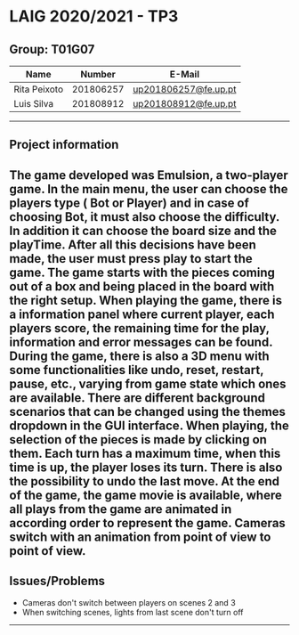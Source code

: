 # LAIG 2020/2021 - TP3

## Group: T01G07

| Name             | Number    | E-Mail              |
| ---------------- | --------- | --------------------|
| Rita Peixoto     | 201806257 | up201806257@fe.up.pt|
| Luis Silva       | 201808912 | up201808912@fe.up.pt|


----
## Project information
The game  developed was Emulsion, a two-player game. 
In the main menu, the user can choose the players type ( Bot or Player) and in case of choosing Bot, it must also choose the difficulty. In addition it can choose the board size and the playTime. After all this decisions have been made, the user must press play to start the game.
The game starts with the pieces coming out of a box and being placed in the board with the right setup.
When playing the game, there is a information panel where current player, each players score, the remaining time for the play, information and error messages can be found.
During the game, there is also a 3D menu with some functionalities like undo, reset, restart, pause, etc., varying from game state which ones are available.
There are different background scenarios that can be changed using the themes dropdown in the GUI interface.
When playing, the selection of the pieces is made by clicking on them.
Each turn has a maximum time, when this time is up, the player loses its turn.
There is also the possibility to undo the last move.
At the end of the game, the game movie is available, where all plays from the game are animated in according order to represent the game.
Cameras switch with an animation from point of view to point of view.
----
## Issues/Problems

- Cameras don't switch between players on scenes 2 and 3 
- When switching scenes, lights from last scene don't turn off

----
